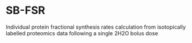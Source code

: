 # SB-FSR
Individual protein fractional synthesis rates calculation from isotopically labelled proteomics data following a single 2H2O bolus dose
